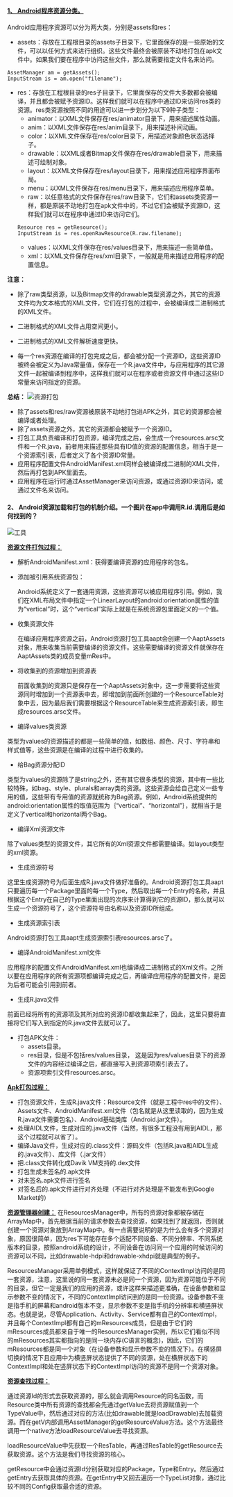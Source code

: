 #### [1、 Android程序资源分类。](https://blog.csdn.net/luoshengyang/article/details/8738877)

  Android应用程序资源可以分为两大类，分别是assets和res：
  
  - assets：存放在工程根目录的assets子目录下，它里面保存的是一些原始的文件，可以以任何方式来进行组织。这些文件最终会被原装不动地打包在apk文件中。如果我们要在程序中访问这些文件，那么就需要指定文件名来访问。
  ```
  AssetManager am = getAssets();
  InputStream is = am.open("filename");
  ```
  
  - res：存放在工程根目录的res子目录下，它里面保存的文件大多数都会被编译，并且都会被赋予资源ID。这样我们就可以在程序中通过ID来访问res类的资源。res类资源按照不同的用途可以进一步划分为以下9种子类型：
    - animator：以XML文件保存在res/animator目录下，用来描述属性动画。
    - anim：以XML文件保存在res/anim目录下，用来描述补间动画。
    - color：以XML文件保存在res/color目录下，用描述对象颜色状态选择子。
    - drawable：以XML或者Bitmap文件保存在res/drawable目录下，用来描述可绘制对象。
    - layout：以XML文件保存在res/layout目录下，用来描述应用程序界面布局。
    - menu：以XML文件保存在res/menu目录下，用来描述应用程序菜单。
    - raw：以任意格式的文件保存在res/raw目录下，它们和assets类资源一样，都是原装不动地打包在apk文件中的，不过它们会被赋予资源ID，这样我们就可以在程序中通过ID来访问它们。
    ```
    Resource res = getResource();
    InputStream is = res.openRawResource(R.raw.filename);
    ```    
    - values：以XML文件保存在res/values目录下，用来描述一些简单值。
    - xml：以XML文件保存在res/xml目录下，一般就是用来描述应用程序的配置信息。
  
  **注意：**
  - 除了raw类型资源，以及Bitmap文件的drawable类型资源之外，其它的资源文件均为文本格式的XML文件，它们在打包的过程中，会被编译成二进制格式的XML文件。
   - 二进制格式的XML文件占用空间更小。
   -  二进制格式的XML文件解析速度更快。
   
  - 每一个res资源在编译的打包完成之后，都会被分配一个资源ID，这些资源ID被终会被定义为Java常量值，保存在一个R.java文件中，与应用程序的其它源文件一起被编译到程序中，这样我们就可以在程序或者资源文件中通过这些ID常量来访问指定的资源。
  
  **总结：**
  ![资源打包](https://github.com/chen-eugene/Interview/blob/master/image/1364831271_1701.jpg)
  
  - 除了assets和res/raw资源被原装不动地打包进APK之外，其它的资源都会被编译或者处理。 
  - 除了assets资源之外，其它的资源都会被赋予一个资源ID。
  - 打包工具负责编译和打包资源，编译完成之后，会生成一个resources.arsc文件和一个R.java，前者用来描述那些具有ID值的资源的配置信息，相当于是一个资源索引表，后者定义了各个资源ID常量。
  - 应用程序配置文件AndroidManifest.xml同样会被编译成二进制的XML文件，然后再打包到APK里面去。
  - 应用程序在运行时通过AssetManager来访问资源，或通过资源ID来访问，或通过文件名来访问。
  
#### 2、	Android资源加载和打包的机制介绍。一个图片在app中调用R.id.调用后是如何找到的？
  ![工具](https://github.com/chen-eugene/Interview/blob/master/image/1544338055(1).png)
  
  **[资源文件打包过程：](https://blog.csdn.net/luoshengyang/article/details/8744683)**
  - 解析AndroidManifest.xml：获得要编译资源的应用程序的包名。
  - 添加被引用系统资源包：
    
    Android系统定义了一套通用资源，这些资源可以被应用程序引用。例如，我们在XML布局文件中指定一个LinearLayout的android:orientation属性的值为“vertical”时，这个“vertical”实际上就是在系统资源包里面定义的一个值。
  
  - 收集资源文件
  
    在编译应用程序资源之前，Android资源打包工具aapt会创建一个AaptAssets对象，用来收集当前需要编译的资源文件。这些需要编译的资源文件就保存在AaptAssets类的成员变量mRes中。
  
  - 将收集到的资源增加到资源表
  
    前面收集到的资源只是保存在一个AaptAssets对象中，这一步需要将这些资源同时增加到一个资源表中去，即增加到前面所创建的一个ResourceTable对象中去，因为最后我们需要根据这个ResourceTable来生成资源索引表，即生成resources.arsc文件。
  
  - 编译values类资源
  
  类型为values的资源描述的都是一些简单的值，如数组、颜色、尺寸、字符串和样式值等，这些资源是在编译的过程中进行收集的。
  
  - 给Bag资源分配ID
  
  类型为values的资源除了是string之外，还有其它很多类型的资源，其中有一些比较特殊，如bag、style、plurals和array类的资源。这些资源会给自己定义一些专用的值，这些带有专用值的资源就统称为Bag资源。例如，Android系统提供的android:orientation属性的取值范围为｛“vertical”、“horizontal”｝，就相当于是定义了vertical和horizontal两个Bag。
  
  - 编译Xml资源文件 
  
  除了values类型的资源文件，其它所有的Xml资源文件都需要编译。如layout类型的xml资源。
  
  - 生成资源符号
  
  这里生成资源符号为后面生成R.java文件做好准备的。Android资源打包工具aapt只要遍历每一个Package里面的每一个Type，然后取出每一个Entry的名称，并且根据这个Entry在自己的Type里面出现的次序来计算得到它的资源ID，那么就可以生成一个资源符号了，这个资源符号由名称以及资源ID所组成。
  
  - 生成资源索引表
  
  Android资源打包工具aapt生成资源索引表resources.arsc了。
  
  - 编译AndroidManifest.xml文件
  
  应用程序的配置文件AndroidManifest.xml也编译成二进制格式的Xml文件。之所以要在应用程序的所有资源项都编译完成之后，再编译应用程序的配置文件，是因为后者可能会引用到前者。
  
  - 生成R.java文件
  
  前面已经将所有的资源项及其所对应的资源ID都收集起来了，因此，这里只要将直接将它们写入到指定的R.java文件去就可以了。
  
  - 打包APK文件：
    - assets目录。
    - res目录，但是不包括res/values目录， 这是因为res/values目录下的资源文件的内容经过编译之后，都直接写入到资源项索引表去了。
    - 资源项索引文件resources.arsc。
  
 **[Apk打包过程：](https://blog.csdn.net/songjinshi/article/details/9059611)**
  - 打包资源文件，生成R.java文件：Resource文件（就是工程中res中的文件）、Assets文件、AndroidManifest.xml文件（包名就是从这里读取的，因为生成R.java文件需要包名）、Android基础类库（Android.jar文件）。
  - 处理AIDL文件，生成对应的.java文件（当然，有很多工程没有用到AIDL，那这个过程就可以省了）。
  - 编译Java文件，生成对应的.class文件：源码文件（包括R.java和AIDL生成的.java文件）、库文件（.jar文件）
  - 把.class文件转化成Davik VM支持的.dex文件
  - 打包生成未签名的.apk文件
  - 对未签名.apk文件进行签名
  - 对签名后的.apk文件进行对齐处理（不进行对齐处理是不能发布到Google Market的）
 
  **[资源管理器创建：](https://blog.csdn.net/luoshengyang/article/details/8791064)**
  在ResourcesManager中，所有的资源对象都被存储在ArrayMap中，首先根据当前的请求参数去查找资源，如果找到了就返回，否则就创建一个资源对象放到ArrayMap中。有一点需要说明的是为什么会有多个资源对象，原因很简单，因为res下可能存在多个适配不同设备、不同分辨率、不同系统版本的目录，按照android系统的设计，不同设备在访问同一个应用的时候访问的资源可以不同，比如drawable-hdpi和drawable-xhdpi就是典型的例子。
  
  ResourcesManager采用单例模式，这样就保证了不同的ContextImpl访问的是同一套资源，注意，这里说的同一套资源未必是同一个资源，因为资源可能位于不同的目录，但它一定是我们的应用的资源，或许这样来描述更准确，在设备参数和显示参数不变的情况下，不同的ContextImpl访问到的是同一份资源。设备参数不变是指手机的屏幕和android版本不变，显示参数不变是指手机的分辨率和横竖屏状态。也就是说，尽管Application、Activity、Service都有自己的ContextImpl，并且每个ContextImpl都有自己的mResources成员，但是由于它们的mResources成员都来自于唯一的ResourcesManager实例，所以它们看似不同的mResources其实都指向的是同一块内存(C语言的概念)，因此，它们的mResources都是同一个对象（在设备参数和显示参数不变的情况下）。在横竖屏切换的情况下且应用中为横竖屏状态提供了不同的资源，处在横屏状态下的ContextImpl和处在竖屏状态下的ContextImpl访问的资源不是同一个资源对象。
  
  **[资源查找过程：](https://blog.csdn.net/luoshengyang/article/details/8806798)**
  
  通过资源Id的形式去获取资源的，那么就会调用Resource的同名函数，而Resource类中所有资源的查找都会先通过getValue去将资源赋值到一个TypeValue中，然后通过对应的方法(比如drawable就是loadDrawable)去加载资源。而在getV内部调用AssetManager的getResourceValue方法。这个方法最终调用一个native方法loadResourceValue去寻找资源。

  loadResourceValue中先获取一个ResTable，再通过ResTable的getResource去获取资源。这个方法是我们寻找资源的核心。

  getResource中会通过资源Id分别获取对应的Package，Type和Entry。然后通过getEntry去获取具体的资源。在getEntry中又回去遍历一个TypeList对象，通过比较不同的Config获取最合适的资源。
  
  
 
  
  
  
  
  
  
    
  
  
  



